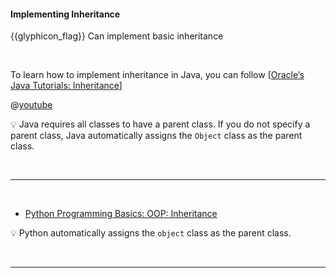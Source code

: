 <div id="title">

#### Implementing Inheritance

</div>

<span id="prereqs"><dynamic-panel src="../../oopDesign/inheritance/what/unit-inElsewhere-asFlat.md" boilerplate header="%%{{ icon_prereq }} Design → OOP → Inheritance → What%%" /></span>

<span id="outcomes">{{glyphicon_flag}} Can implement basic inheritance</span>

<div id="body">

<tabs> 
  <tab header="Java">

To learn how to implement inheritance in Java, you can follow [[Oracle’s Java Tutorials: Inheritance](https://docs.oracle.com/javase/tutorial/java/IandI/subclasses.html)]

<panel type="seamless" header=":tv: A very beginner-friendly video about implementing Java inheritance.">

@[youtube](9JpNY-XAseg)

</panel><p/>

:bulb: Java requires all classes to have a parent class. If you do not specify a parent class, Java automatically assigns the `Object` class as the parent class.

  <hr></tab>
  <tab header="Python">

* [Python Programming Basics: OOP: Inheritance](https://nus-te3201.github.io/website/programming/toc/oop.html#inheritance)

:bulb: Python automatically assigns the `object` class as the parent class.

  <hr></tab>
</tabs>


</div>

<div id="extras">
</div>